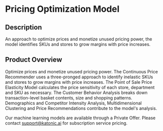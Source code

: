 # Pricing Optimization Model

## Description
An approach to optimize prices and monetize unused pricing power, the model identifies SKUs and stores to grow margins with price increases.

## Product Overview
Optimize prices and monetize unused pricing power. The Continuous Price Recommender uses a three-pronged approach to identify inelastic SKUs and stores to grow margins with price increases. The Point of Sale Price Elasticity Model calculates the price sensitivity of each store, department and SKU as necessary. The Customer Behavior Analysis breaks down transaction-level basket contents, size and shopping patterns. Demographics and Competitor Intensity Analysis, Multidimensional Clustering and Price Recommendations contribute to the model's analysis.

Our machine learning models are available through a Private Offer. Please contact support@katonic.ai for subscription service pricing.
